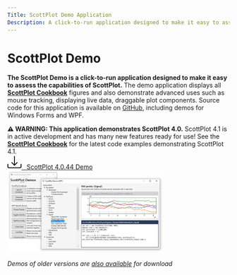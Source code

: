 ```yaml
---
Title: ScottPlot Demo Application
Description: A click-to-run application designed to make it easy to assess the capabilities of ScottPlot
---
```


# ScottPlot Demo

**The ScottPlot Demo is a click-to-run application designed to make it easy to assess the capabilities of ScottPlot.** The demo application displays all **[ScottPlot Cookbook](../cookbook)** figures and also demonstrate advanced uses such as mouse tracking, displaying live data, draggable plot components. Source code for this application is available on [GitHub](https://github.com/swharden/ScottPlot), including demos for Windows Forms and WPF.

<div class="alert alert-secondary" role="alert">
  <strong>⚠️ WARNING: This application demonstrates ScottPlot 4.0.</strong>
  ScottPlot 4.1 is in active development and has many new features ready for use! See the
  <strong><a href="https://swharden.com/scottplot/cookbook">ScottPlot Cookbook</a></strong>
  for the latest code examples demonstrating ScottPlot 4.1.
</div>

<div class='text-center m-5'>
    <a class="btn btn-primary btn-lg" href="../demos/ScottPlotDemo-4.0.44.zip">
        <svg xmlns="http://www.w3.org/2000/svg" width="32" height="32" fill="currentColor" class="bi bi-download" viewBox="0 0 16 16">
        <path d="M.5 9.9a.5.5 0 0 1 .5.5v2.5a1 1 0 0 0 1 1h12a1 1 0 0 0 1-1v-2.5a.5.5 0 0 1 1 0v2.5a2 2 0 0 1-2 2H2a2 2 0 0 1-2-2v-2.5a.5.5 0 0 1 .5-.5z"/>
        <path d="M7.646 11.854a.5.5 0 0 0 .708 0l3-3a.5.5 0 0 0-.708-.708L8.5 10.293V1.5a.5.5 0 0 0-1 0v8.793L5.354 8.146a.5.5 0 1 0-.708.708l3 3z"/>
        </svg> 
        &nbsp;
        ScottPlot 4.0.44 Demo
    </a>
</div>

<div class='text-center m-4'>

<img src='demo.png' width=70%>

</div>

<div class='text-center m-4'>

_Demos of older versions are [also available](../demos) for download_

</div>